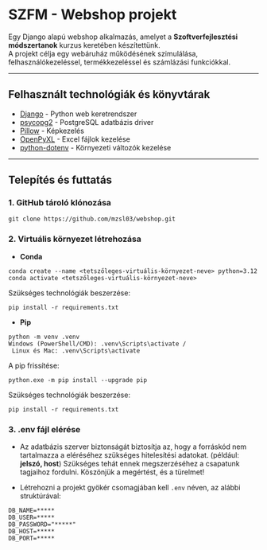 # SZFM - Webshop projekt

Egy Django alapú webshop alkalmazás, amelyet a **Szoftverfejlesztési módszertanok** kurzus keretében készítettünk.  
A projekt célja egy webáruház működésének szimulálása, felhasználókezeléssel, termékkezeléssel és számlázási funkciókkal.

---

## Felhasznált technológiák és könyvtárak
- [Django](https://www.djangoproject.com/) - Python web keretrendszer
- [psycopg2](https://pypi.org/project/psycopg2/) - PostgreSQL adatbázis driver
- [Pillow](https://pypi.org/project/Pillow/) - Képkezelés
- [OpenPyXL](https://openpyxl.readthedocs.io/) - Excel fájlok kezelése
- [python-dotenv](https://pypi.org/project/python-dotenv/) - Környezeti változók kezelése

---

## Telepítés és futtatás

### 1. GitHub tároló klónozása

```
git clone https://github.com/mzsl03/webshop.git
```

### 2. Virtuális környezet létrehozása

- **Conda** 

```
conda create --name <tetszőleges-virtuális-környezet-neve> python=3.12
conda activate <tetszőleges-virtuális-környezet-neve>
```

Szükséges technológiák beszerzése:

```
pip install -r requirements.txt
```

- **Pip**

```
python -m venv .venv
Windows (PowerShell/CMD): .venv\Scripts\activate /
 Linux és Mac: .venv\Scripts\activate
```

A pip frissítése:

```
python.exe -m pip install --upgrade pip
```

Szükséges technológiák beszerzése:

```
pip install -r requirements.txt
```

### 3. .env fájl elérése

- Az adatbázis szerver biztonságát biztosítja az, hogy a forráskód nem tartalmazza a eléréséhez szükséges hitelesítési adatokat.
  (például: **jelszó, host**) Szükséges tehát ennek megszerzéséhez a csapatunk tagjaihoz fordulni. Köszönjük a megértést, és a türelmet!

- Létrehozni a projekt gyökér csomagjában kell `.env` néven, az alábbi struktúrával:
```
DB_NAME=*****
DB_USER=*****
DB_PASSWORD="*****"
DB_HOST=*****
DB_PORT=*****
```

